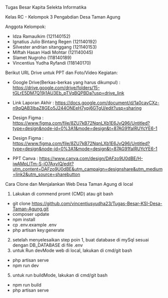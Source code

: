 Tugas Besar Kapita Selekta Informatika

Kelas RC - Kelompok 3 Pengabdian Desa Taman Agung

Anggota Kelompok:
- Idza Ramaulkim (121140152)
- Ignatius Julio Bintang Regen (121140192)
- Silvester andrian sitanggang (121140153)
- Miftah Hasan Hadi Mohtar (121140045)
- Slamet Nugroho (118140189)
- Vincentius Yudha Ryfandi (118140170)

Berikut URL Drive untuk PPT dan Foto/Video Kegiatan:

- Google Drive(Berkas-berkas yang harus dikumpul) : 
   <https://drive.google.com/drive/folders/15-tGLrE5DM7Q19j1AU3Eb_pTVqBQPBDa?usp=drive_link>

- Link Laporan Akhir :
    <https://docs.google.com/document/d/1a0cayCXz-n9qQAB3lbaZ8GEo5J244ONEeH7ypj6GTgU/edit?usp=sharing>

- Design Figma : 
    <https://www.figma.com/file/8ZU7kB72NqnLXb1E6JvQ96/Untitled?type=design&node-id=0%3A1&mode=design&t=87AG91faIRUYcYE6-1>

- Design Figma : 
    https://www.figma.com/file/8ZU7kB72NqnLXb1E6JvQ96/Untitled?type=design&node-id=0%3A1&mode=design&t=87AG91faIRUYcYE6-1

- PPT Canva : 
    <https://www.canva.com/design/DAFzo9U0dBE/H-iwAMpLlTm-S-iO7AxylQ/edit?utm_content=DAFzo9U0dBE&utm_campaign=designshare&utm_medium=link2&utm_source=sharebutton>

Cara Clone dan Menjalankan Web Desa Taman Agung di local
1. Lakukan di commend promt (CMD) atau git bash

- git clone <https://github.com/vincentiusyudha23/Tugas-Besar-KSI-Desa-Taman-Agung.git>
- composer update
- npm install
- cp .env.example .env
- php artisan key:generate

2. setelah menyelesaikan step poin 1, buat database di mySql sesuai dengan DB_DATABASE di file .env
3. untuk Run devMode web di local, lakukan di cmd/git bash
 - php artisan serve
 - npm run dev
5. untuk run buildMode, lakukan di cmd/git bash
 - npm run build
 - php artisan serve